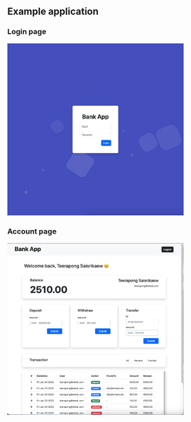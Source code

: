 ## Example application

### Login page
<img src="https://github.com/JENGZY-devBoi/Bankapp-client-reactjs/blob/cb57855bc2d086a6c93b17b7c004f58b7dccd0a0/exam-app-login.png" width="400px" />

### Account page
<img src="https://github.com/JENGZY-devBoi/Bankapp-client-reactjs/blob/cb57855bc2d086a6c93b17b7c004f58b7dccd0a0/exam-app-account.png" width="400px" />
